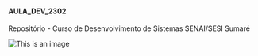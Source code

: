 #### AULA_DEV_2302

Repositório - Curso de Desenvolvimento de Sistemas SENAI/SESI Sumaré

![This is an image](https://love.doghero.com.br/wp-content/uploads/2018/12/golden-retriever-1.png)
